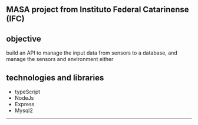 MASA project from Instituto Federal Catarinense (IFC)
---
## objective 
build an API to manage the input data from sensors to a database, and manage the sensors and environment either

## technologies and libraries
- typeScript
- NodeJs
- Express 
- Mysql2 
---
